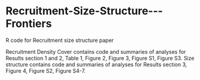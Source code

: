 # Recruitment-Size-Structure---Frontiers
R code for Recruitment size structure paper

Recruitment Density Cover contains code and summaries of analyses for Results section 1 and 2, Table 1, Figure 2, Figure 3, Figure S1, Figure S3.
Size structure contains code and summaries of analyses for Results section 3, Figure 4, Figure S2, Figure S4-7.
